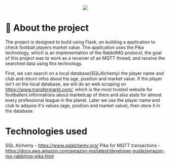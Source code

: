 <p align="center">
  <img src="https://raw.githubusercontent.com/masnik1/Flask-Players-MarketValue-Web-Scrapper/main/ProjectLogo.png">
</p>

# 📁 About the project

The project is designed to build using Flask, on building a application to check football players market value.
The application uses the Pika technology, which is an implementation of the RabbitMQ protocol, the goal of this project was to work as a receiver of an MQTT thread, and receive the searched data using this technology.

First, we can search on a local database(SQLAlchemy) the player name and club and return infos about his age, position and market value. 
If the player isn't on the local database, we will do an web scraping on https://www.transfermarkt.com/, which is the most trusted website for footballers informations about marketcap of them and also stats for almost every professional league in the planet. 
Later we use the player name and club to adquire it's values (age, position and market value), then store it in the database.

# Technologies used

SQL Alchemy - https://www.sqlalchemy.org/
Pika for MQTT transactions - https://docs.aws.amazon.com/amazon-mq/latest/developer-guide/amazon-mq-rabbitmq-pika.html

